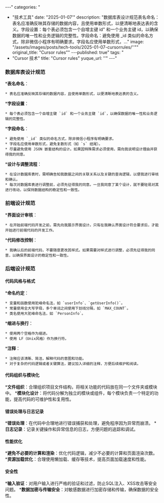 
---"
categories: "
  - "技术工具"
date: "2025-01-07'"
description: "数据库表设计规范表名命名：表名应准确反映其存储的数据内容，且使用单数形式，以便清晰地表达表的含义。字段设置：每个表必须包含一个自增主键 id"
  和一个业务主键 id，以确保数据的唯一性和业务逻辑的完整性。字段命名：避免使用 _id 类似的命名方式，除非微信小程序有明确要求。字段名应使用单数形式，..."
image: "/assets/images/posts/tech-tools/2025-01-07-cursorrules/''""
original_title: "Cursor rules""
---published: true"
tags: "
  - "Cursor 技术"
title: "Cursor rules"
yuque_url: ''"
---"
### 数据库表设计规范

  ***表名命名**：

    * 表名应准确反映其存储的数据内容，且使用单数形式，以便清晰地表达表的含义。

  ***字段设置**：

    * 每个表必须包含一个自增主键 `id` 和一个业务主键 `id`，以确保数据的唯一性和业务逻辑的完整性。

  ***字段命名**：

    * 避免使用 `_id` 类似的命名方式，除非微信小程序有明确要求。
    * 字段名应使用单数形式，避免复数形式（如 `s` 结尾）。
    * 尽量避免使用 JSON 嵌套结构的设计。如果因特殊需求必须使用，需向我说明设计理由并获得我的同意。

  ***设计与调整流程**：

    * 在设计数据库表时，需明确告知我数据之间的关联关系以及关键的查询逻辑，以便我进行审核和确认。
    * 每次对数据库表进行调整前，必须先征得我的同意。一旦我同意了某个设计，就不要轻易对其进行改动，以保持数据结构的稳定性和一致性。

### 前端设计规范

  ***界面设计审核**：

    * 在开始前端代码开发之前，需先向我展示界面设计。只有在我确认界面设计符合要求后，才能开始进行前端代码的开发工作。

  ***代码修改控制**：

    * 我确认后的前端代码，不要随意更改其样式。如果需要对样式进行调整，必须先征得我的同意，以确保界面设计的稳定性和一致性。

### 后端设计规范

#### 代码风格与格式

  ***命名约定**：

    * 变量和函数使用驼峰命名法，如 `userInfo`、`getUserInfo()`。
    * 常量使用全大写字母，多个单词之间使用下划线分隔，如 `MAX_COUNT`。
    * 类名使用大驼峰命名法，如 `PersonInfo`。

  ***缩进与换行**：

    * 使用两个空格作为缩进。
    * 使用 LF（Unix风格）作为换行符。

  ***注释**：

    * 注释应该清晰、简洁，解释代码的意图和功能。
    * 对于复杂的代码逻辑或者关键算法，建议加入详细的注释，方便后续维护和阅读。

#### 代码组织与模块化

  ***文件组织**：合理组织项目文件结构，将相关功能的代码放在同一个文件夹或模块中。
  ***模块化设计**：将代码分解为独立的模块或组件，每个模块负责一个特定的功能，提高代码的可维护性和复用性。

#### 错误处理与日志记录

  ***错误处理**：在代码中合理地进行错误捕获和处理，避免程序因为异常而崩溃。
  ***日志记录**：记录关键操作和异常信息的日志，方便问题的追踪和调试。

#### 性能优化

  ***避免不必要的计算和渲染**：优化代码逻辑，减少不必要的计算和页面渲染次数。
  ***资源加载优化**：合理使用懒加载、缓存等技术，提高页面加载速度和性能。

#### 安全性

  ***输入验证**：对用户输入进行严格的验证和过滤，防止SQL注入、XSS攻击等安全问题。
  ***数据加密与传输安全**：对敏感数据进行加密存储和传输，确保数据的安全性。
